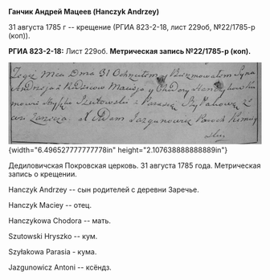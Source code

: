 **Ганчик Андрей Мацеев (Hanczyk Andrzey)**

31 августа 1785 г -- крещение (РГИА 823-2-18, лист 229об, №22/1785-р
(коп)).

**РГИА 823-2-18:** Лист 229об. **Метрическая запись №22/1785-р (коп).**

![](./media/92faa39e51468c49a3006eee15975ed365b45cdc.png){width="6.496527777777778in"
height="2.107638888888889in"}

Дедиловичская Покровская церковь. 31 августа 1785 года. Метрическая
запись о крещении.

Hanczyk Andrzey -- сын родителей с деревни Заречье.

Hanczyk Maciey -- отец.

Hanczykowa Chodora -- мать.

Szutowski Hryszko -- кум.

Szyłakowa Parasia - кума.

Jazgunowicz Antoni -- ксёндз.
